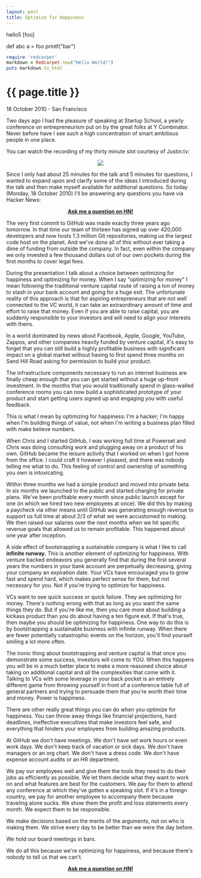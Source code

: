 ```yaml
---
layout: post
title: Optimize for Happiness
--- 
```

hello5 [foo]



  def abc
    a = foo
    printf("bar")
    
    
    
```ruby
require 'redcarpet'
markdown = Redcarpet.new("Hello World!")
puts markdown.to_html
```

{{ page.title }}
================

<p class="meta">18 October 2010 - San Francisco</p>

Two days ago I had the pleasure of speaking at Startup School, a yearly conference on entrepreneurism put on by the great folks at Y Combinator. Never before have I see such a high concentration of smart ambitious people in one place.

You can watch the recording of my thirty minute slot courtesy of Justin.tv:

<center><a href="http://www.justin.tv/startupschool/b/272031754"><img src="http://img.skitch.com/20101018-p9ux9isde8m64ht8wertuytxfd.jpg" /></a></center>

Since I only had about 25 minutes for the talk and 5 minutes for questions, I wanted to expand upon and clarify some of the ideas I introduced during the talk and then make myself available for additional questions. So today (Monday, 18 October 2010) I'll be answering any questions you have via Hacker News:

<center><b><a href="http://news.ycombinator.com/item?id=1804443">Ask me a question on HN!</a></b></center>

The very first commit to GitHub was made exactly three years ago tomorrow. In that time our team of thirteen has signed up over 420,000 developers and now hosts 1.3 million Git repositories, making us the largest code host on the planet. And we've done all of this without ever taking a dime of funding from outside the company. In fact, even within the company we only invested a few thousand dollars out of our own pockets during the first months to cover legal fees.

During the presentation I talk about a choice between optimizing for happiness and optimizing for money. When I say "optimizing for money" I mean following the traditional venture capital route of raising a ton of money to stash in your bank account and going for a huge exit. The unfortunate reality of this approach is that for aspiring entrepreneurs that are not well connected to the VC world, it can take an extraordinary amount of time and effort to raise that money. Even if you are able to raise capital, you are suddenly responsible to your investors and will need to align your interests with theirs.

In a world dominated by news about Facebook, Apple, Google, YouTube, Zappos, and other companies heavily funded by venture capital, it's easy to forget that you can still build a highly profitable business with significant impact on a global market without having to first spend three months on Sand Hill Road asking for permission to build your product.

The infrastructure components necessary to run an internet business are finally cheap enough that you can get started without a huge up-front investment. In the months that you would traditionally spend in glass-walled conference rooms you can now build a sophisticated prototype of your product and start getting users signed up and engaging you with useful feedback.

This is what I mean by optimizing for happiness: I'm a hacker; I'm happy when I'm building things of value, not when I'm writing a business plan filled with make believe numbers.

When Chris and I started GitHub, I was working full time at Powerset and Chris was doing consulting work and plugging away on a product of his own. GitHub became the leisure activity that I worked on when I got home from the office. I could craft it however I pleased, and there was nobody telling me what to do. This feeling of control and ownership of something you own is intoxicating.

Within three months we had a simple product and moved into private beta. In six months we launched to the public and started charging for private plans. We've been profitable every month since public launch except for one (in which we hired two new employees at once). We did this by making a paycheck via other means until GitHub was generating enough revenue to support us full time at about 2/3 of what we were accustomed to making. We then raised our salaries over the next months when we hit specific revenue goals that allowed us to remain profitable. This happened about one year after inception.

A side effect of bootstrapping a sustainable company is what I like to call <b>infinite runway.</b> This is another element of optimizing for happiness. With venture backed endeavors you generally find that during the first several years the numbers in your bank account are perpetually decreasing, giving your company an expiration date. Your VCs have encouraged you to grow fast and spend hard, which makes perfect sense for them, but not necessary for you. Not if you're trying to optimize for happiness.

VCs want to see quick success or quick failure. They are optimizing for money. There's nothing wrong with that as long as you want the same things they do. But if you're like me, then you care more about building a kickass product than you do about having a ten figure exit. If that's true, then maybe you should be optimizing for happiness. One way to do this is by bootstrapping a sustainable business with infinite runway. When there are fewer potentially catastrophic events on the horizon, you'll find yourself smiling a lot more often.

The ironic thing about bootstrapping and venture capital is that once you demonstrate some success, investors will come to YOU. When this happens you will be in a much better place to make a more reasoned choice about taking on additional capital and all the complexities that come with it. Talking to VCs with some leverage in your back pocket is an entirely different game from throwing yourself in front of a conference table full of general partners and trying to persuade them that you're worth their time and money. Power is happiness.

There are other really great things you can do when you optimize for happiness. You can throw away things like financial projections, hard deadlines, ineffective executives that make investors feel safe, and everything that hinders your employees from building amazing products.

At GitHub we don't have meetings. We don't have set work hours or even work days. We don't keep track of vacation or sick days. We don't have managers or an org chart. We don't have a dress code. We don't have expense account audits or an HR department.

We pay our employees well and give them the tools they need to do their jobs as efficiently as possible. We let them decide what they want to work on and what features are best for the customers. We pay for them to attend any conference at which they've gotten a speaking slot. If it's in a foreign country, we pay for another employee to accompany them because traveling alone sucks. We show them the profit and loss statements every month. We expect them to be responsible.

We make decisions based on the merits of the arguments, not on who is making them. We strive every day to be better than we were the day before.

We hold our board meetings in bars.

We do all this because we're optimizing for happiness, and because there's nobody to tell us that we can't.

<center><b><a href="http://news.ycombinator.com/item?id=1804443">Ask me a question on HN!</a></b></center>
